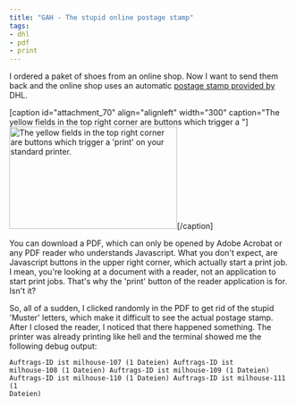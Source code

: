 ```yaml
---
title: "GAH - The stupid online postage stamp"
tags: 
- dhl
- pdf
- print
---
```


I ordered a paket of shoes from an online shop. Now I want to send them back and the online shop uses an automatic  <a title="Online Frankierung (German)" href="https://www.dhl.de/popweb/ProductOrder.do?checkOnInit=false&amp;insert=true" target="_self">postage stamp provided by</a> DHL.

[caption id="attachment_70" align="alignleft" width="300" caption="The yellow fields in the top right corner are buttons which trigger a "]<a href="http://romanofskiat.wordpress.com/wp-content/uploads/2008/09/versandmarke.jpg"><img class="size-medium wp-image-70" title="DHL online postage stamp." src="http://romanofskiat.wordpress.com/wp-content/uploads/2008/09/versandmarke.jpg?w=300" alt="The yellow fields in the top right corner are buttons which trigger a 'print' on your standard printer." width="300" height="183" /></a>[/caption]

You can download a PDF, which can only be opened by Adobe Acrobat or any PDF reader who understands Javascript. What you don't expect, are Javascript buttons in the upper right corner, which actually start a print job. I mean, you're looking at a document with a reader, not an application to start print jobs. That's why the 'print' button of the reader application is for. Isn't it?

So, all of a sudden, I clicked randomly in the PDF to get rid of the stupid 'Muster' letters, which make it difficult to see the actual postage stamp. After I closed the reader, I noticed that there happened something. The printer was already printing like hell and the terminal showed me the following debug output:

<code>Auftrags-ID ist milhouse-107 (1 Dateien)
Auftrags-ID ist milhouse-108 (1 Dateien)
Auftrags-ID ist milhouse-109 (1 Dateien)
Auftrags-ID ist milhouse-110 (1 Dateien)
Auftrags-ID ist milhouse-111 (1 Dateien)</code>
